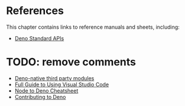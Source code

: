 # References

This chapter contains links to reference manuals and sheets, including:

- [Deno Standard APIs](https://deno.land/api@v$STD_VERSION)
# TODO: remove comments
<!-- - [Standard Library](https://deno.land/std@$STD_VERSION?doc) -->
- [Deno-native third party modules](https://deno.land/x)
- [Full Guide to Using Visual Studio Code](./references/vscode_deno.md)
- [Node to Deno Cheatsheet](./references/cheatsheet.md)
- [Contributing to Deno](./references/contributing.md)
